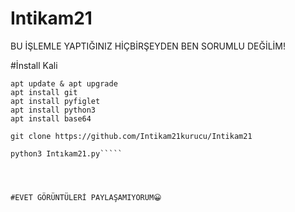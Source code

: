 # Intikam21
BU İŞLEMLE YAPTIĞINIZ HİÇBİRŞEYDEN BEN SORUMLU DEĞİLİM!

#İnstall Kali
````USAGE:
apt update & apt upgrade
apt install git
apt install pyfiglet
apt install python3 
apt install base64

git clone https://github.com/Intikam21kurucu/Intikam21

python3 Intıkam21.py`````




#EVET GÖRÜNTÜLERİ PAYLAŞAMIYORUM😀

